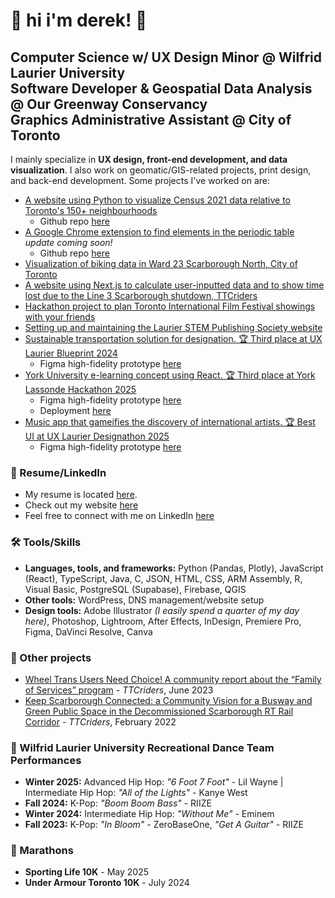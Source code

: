 # 🐇 hi i'm derek! 🍁
## Computer Science w/ UX Design Minor @ Wilfrid Laurier University <br> Software Developer & Geospatial Data Analysis @ Our Greenway Conservancy <br> Graphics Administrative Assistant @ City of Toronto

I mainly specialize in <b>UX design, front-end development, and data visualization</b>. I also work on geomatic/GIS-related projects, print design, and back-end development. Some projects I've worked on are: </p>
* [A website using Python to visualize Census 2021 data relative to Toronto's 150+ neighbourhoods](https://torontocensusvisualizer.com/)
   - Github repo [here](https://github.com/twotoque/torontoCensusVisualizer)
* [A Google Chrome extension to find elements in the periodic table](https://chromewebstore.google.com/detail/atomic-search-decay-calcu/emcigdjdlalmbmoaadjfdmlghckpplng?hl=en&authuser=1) *update coming soon!*
   - Github repo [here](https://github.com/twotoque/physicscalculator)
* [Visualization of biking data in Ward 23 Scarborough North, City of Toronto](https://github.com/twotoque/BikeShare-ScarboroughNorth)
* [A website using Next.js to calculate user-inputted data and to show time lost due to the Line 3 Scarborough shutdown, TTCriders](https://github.com/twotoque/ttcLine3Calculator)
* [Hackathon project to plan Toronto International Film Festival showings with your friends](https://github.com/twotoque/Hack-the-Six-2024)
* [Setting up and maintaining the Laurier STEM Publishing Society website](https://www.laurierstempublishing.com/)
* [Sustainable transportation solution for designation. 🏆 Third place at UX Laurier Blueprint 2024](https://docs.google.com/presentation/d/1ocDZhh4hSl4hK-PlxIheZ8_lzwHKfZOv8RuNFOSvR7s/edit?usp=sharing)
   - Figma high-fidelity prototype [here](https://www.figma.com/proto/BfvFXUcTYAlzNLayZaNqre/TransitBloom-Hi-Fi-Prototype?node-id=0-1578&node-type=canvas&t=dfUMUaTMfsMJhVMF-1&scaling=scale-down&content-scaling=fixed&page-id=0%3A1)
* [York University e-learning concept using React. 🏆 Third place at York Lassonde Hackathon 2025](https://docs.google.com/presentation/d/1mmPml3bYViGwdKy1LfTQjTGFgAUR1sMp8lleC3NClz8/edit?usp=sharing)
   - Figma high-fidelity prototype [here](https://www.figma.com/proto/BfvFXUcTYAlzNLayZaNqre/TransitBloom-Hi-Fi-Prototype?node-id=0-1578&node-type=canvas&t=dfUMUaTMfsMJhVMF-1&scaling=scale-down&content-scaling=fixed&page-id=0%3A1)
   - Deployment [here](yulearn.vercel.app/pages/dashboard)
* [Music app that gameifies the discovery of international artists. 🏆 Best UI at UX Laurier Designathon 2025](https://docs.google.com/presentation/d/1YaEhNQdsA5-XOS6nTJA-Y1gMzx6ZYP_nHzLLPuZSADc/edit?usp=sharing)
   - Figma high-fidelity prototype [here](https://www.figma.com/proto/baSZbOrt4ZUj4KDKYHbpTj/Globe.FM?node-id=113-2801&starting-point-node-id=113%3A2801&t=GEZDYC516UvKm7Ki-1)

### 📝 Resume/LinkedIn

* My resume is located [here](https://github.com/twotoque/resume/blob/main/Derek%20Song%20-%20June%202025%20Resume.pdf).
* Check out my website [here](https://twotoque.com/) 
* Feel free to connect with me on LinkedIn [here](https://www.linkedin.com/in/dereksong/) 

### 🛠️ Tools/Skills

* **Languages, tools, and frameworks:** Python (Pandas, Plotly), JavaScript (React), TypeScript, Java, C, JSON, HTML, CSS, ARM Assembly, R, Visual Basic, PostgreSQL (Supabase), Firebase, QGIS
* **Other tools:** WordPress, DNS management/website setup
* **Design tools:** Adobe Illustrator *(I easily spend a quarter of my day here)*, Photoshop, Lightroom, After Effects, InDesign, Premiere Pro, Figma, DaVinci Resolve, Canva 

### 🔎 Other projects 
* [Wheel Trans Users Need Choice! A community report about the “Family of Services” program](https://drive.google.com/file/d/1hArEtFNQ2tEwH5DwUuRf0j-CnXnU3hw3/view) - *TTCriders*, June 2023
* [
Keep Scarborough Connected: a Community Vision for a Busway and Green Public Space in the Decommissioned Scarborough RT Rail Corridor](https://www.ttcriders.ca/line3report) - *TTCriders*, February 2022

### 🕺 Wilfrid Laurier University Recreational Dance Team Performances 
* **Winter 2025:** Advanced Hip Hop: *"6 Foot 7 Foot"* - Lil Wayne | Intermediate Hip Hop: *"All of the Lights"* - Kanye West
* **Fall 2024:** K-Pop: *"Boom Boom Bass"* - RIIZE
* **Winter 2024:** Intermediate Hip Hop: *"Without Me"* - Eminem
* **Fall 2023:** K-Pop: *"In Bloom"* - ZeroBaseOne, *"Get A Guitar"* - RIIZE

### 🏃 Marathons
* **Sporting Life 10K** - May 2025
* **Under Armour Toronto 10K** - July 2024
